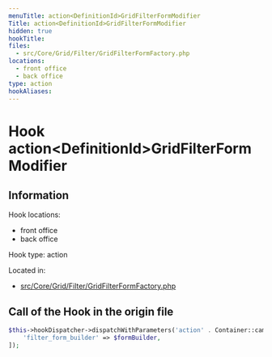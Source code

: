 ```yaml
---
menuTitle: action<DefinitionId>GridFilterFormModifier
Title: action<DefinitionId>GridFilterFormModifier
hidden: true
hookTitle: 
files:
  - src/Core/Grid/Filter/GridFilterFormFactory.php
locations:
  - front office
  - back office
type: action
hookAliases:
---
```


# Hook action&lt;DefinitionId>GridFilterFormModifier

## Information

Hook locations: 
  - front office
  - back office

Hook type: action

Located in: 
  - [src/Core/Grid/Filter/GridFilterFormFactory.php](https://github.com/PrestaShop/PrestaShop/blob/8.0.x/src/Core/Grid/Filter/GridFilterFormFactory.php)

## Call of the Hook in the origin file

```php
$this->hookDispatcher->dispatchWithParameters('action' . Container::camelize($definition->getId()) . 'GridFilterFormModifier', [
    'filter_form_builder' => $formBuilder,
]);
```